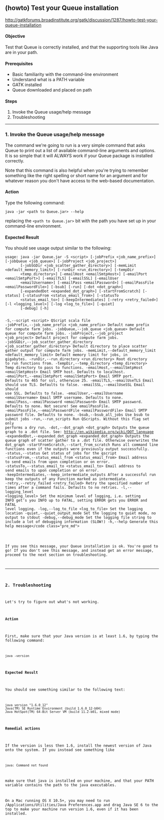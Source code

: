 ## (howto) Test your Queue installation

http://gatkforums.broadinstitute.org/gatk/discussion/1287/howto-test-your-queue-installation

<h4>Objective</h4>
<p>Test that Queue is correctly installed, and that the supporting tools like Java are in your path.</p>
<h4>Prerequisites</h4>
<ul>
<li>Basic familiarity with the command-line environment</li>
<li>Understand what is a PATH variable</li>
<li>GATK installed</li>
<li>Queue downloaded and placed on path</li>
</ul>
<h4>Steps</h4>
<ol>
<li>Invoke the Queue usage/help message</li>
<li>Troubleshooting</li>
</ol>
<hr />
<h3>1. Invoke the Queue usage/help message</h3>
<p>The command we're going to run is a very simple command that asks Queue to print out a list of available command-line arguments and options. It is so simple that it will ALWAYS work if your Queue package is installed correctly.</p>
<p>Note that this command is also helpful when you're trying to remember something like the right spelling or short name for an argument and for whatever reason you don't have access to the web-based documentation.  </p>
<h4>Action</h4>
<p>Type the following command:</p>
<pre><code class="pre_md">java -jar &lt;path to Queue.jar&gt; --help</code class="pre_md"></pre>
<p>replacing the <code>&lt;path to Queue.jar&gt;</code> bit with the path you have set up in your command-line environment.</p>
<h4>Expected Result</h4>
<p>You should see usage output similar to the following:</p>
<pre><code class="pre_md">usage: java -jar Queue.jar -S &lt;script&gt; [-jobPrefix &lt;job_name_prefix&gt;] [-jobQueue &lt;job_queue&gt;] [-jobProject &lt;job_project&gt;]
       [-jobSGDir &lt;job_scatter_gather_directory&gt;] [-memLimit &lt;default_memory_limit&gt;] [-runDir &lt;run_directory&gt;] [-tempDir
       &lt;temp_directory&gt;] [-emailHost &lt;emailSmtpHost&gt;] [-emailPort &lt;emailSmtpPort&gt;] [-emailTLS] [-emailSSL] [-emailUser
       &lt;emailUsername&gt;] [-emailPass &lt;emailPassword&gt;] [-emailPassFile &lt;emailPasswordFile&gt;] [-bsub] [-run] [-dot &lt;dot_graph&gt;]
       [-expandedDot &lt;expanded_dot_graph&gt;] [-startFromScratch] [-status] [-statusFrom &lt;status_email_from&gt;] [-statusTo
       &lt;status_email_to&gt;] [-keepIntermediates] [-retry &lt;retry_failed&gt;] [-l &lt;logging_level&gt;] [-log &lt;log_to_file&gt;] [-quiet]
       [-debug] [-h]

 -S,--script &lt;script&gt;                                                      QScript scala file
 -jobPrefix,--job_name_prefix &lt;job_name_prefix&gt;                            Default name prefix for compute farm jobs.
 -jobQueue,--job_queue &lt;job_queue&gt;                                         Default queue for compute farm jobs.
 -jobProject,--job_project &lt;job_project&gt;                                   Default project for compute farm jobs.
 -jobSGDir,--job_scatter_gather_directory &lt;job_scatter_gather_directory&gt;   Default directory to place scatter gather
                                                                           output for compute farm jobs.
 -memLimit,--default_memory_limit &lt;default_memory_limit&gt;                   Default memory limit for jobs, in gigabytes.
 -runDir,--run_directory &lt;run_directory&gt;                                   Root directory to run functions from.
 -tempDir,--temp_directory &lt;temp_directory&gt;                                Temp directory to pass to functions.
 -emailHost,--emailSmtpHost &lt;emailSmtpHost&gt;                                Email SMTP host. Defaults to localhost.
 -emailPort,--emailSmtpPort &lt;emailSmtpPort&gt;                                Email SMTP port. Defaults to 465 for ssl,
                                                                           otherwise 25.
 -emailTLS,--emailUseTLS                                                   Email should use TLS. Defaults to false.
 -emailSSL,--emailUseSSL                                                   Email should use SSL. Defaults to false.
 -emailUser,--emailUsername &lt;emailUsername&gt;                                Email SMTP username. Defaults to none.
 -emailPass,--emailPassword &lt;emailPassword&gt;                                Email SMTP password. Defaults to none. Not
                                                                           secure! See emailPassFile.
 -emailPassFile,--emailPasswordFile &lt;emailPasswordFile&gt;                    Email SMTP password file. Defaults to none.
 -bsub,--bsub_all_jobs                                                     Use bsub to submit jobs
 -run,--run_scripts                                                        Run QScripts.  Without this flag set only
                                                                           performs a dry run.
 -dot,--dot_graph &lt;dot_graph&gt;                                              Outputs the queue graph to a .dot file.  See:
                                                                           http://en.wikipedia.org/wiki/DOT_language
 -expandedDot,--expanded_dot_graph &lt;expanded_dot_graph&gt;                    Outputs the queue graph of scatter gather to
                                                                           a .dot file.  Otherwise overwrites the
                                                                           dot_graph
 -startFromScratch,--start_from_scratch                                    Runs all command line functions even if the
                                                                           outputs were previously output successfully.
 -status,--status                                                          Get status of jobs for the qscript
 -statusFrom,--status_email_from &lt;status_email_from&gt;                       Email address to send emails from upon
                                                                           completion or on error.
 -statusTo,--status_email_to &lt;status_email_to&gt;                             Email address to send emails to upon
                                                                           completion or on error.
 -keepIntermediates,--keep_intermediate_outputs                            After a successful run keep the outputs of
                                                                           any Function marked as intermediate.
 -retry,--retry_failed &lt;retry_failed&gt;                                      Retry the specified number of times after a
                                                                           command fails.  Defaults to no retries.
 -l,--logging_level &lt;logging_level&gt;                                        Set the minimum level of logging, i.e.
                                                                           setting INFO get's you INFO up to FATAL,
                                                                           setting ERROR gets you ERROR and FATAL level
                                                                           logging.
 -log,--log_to_file &lt;log_to_file&gt;                                          Set the logging location
 -quiet,--quiet_output_mode                                                Set the logging to quiet mode, no output to
                                                                           stdout
 -debug,--debug_mode                                                       Set the logging file string to include a lot
                                                                           of debugging information (SLOW!)
 -h,--help                                                                 Generate this help message</code class="pre_md"></pre>
<p>If you see this message, your Queue installation is ok. You're good to go! If you don't see this message, and instead get an error message, proceed to the next section on troubleshooting.  </p>
<hr />
<h3>2. Troubleshooting</h3>
<p>Let's try to figure out what's not working.  </p>
<h4>Action</h4>
<p>First, make sure that your Java version is at least 1.6, by typing the following command:</p>
<pre><code class="pre_md">java -version</code class="pre_md"></pre>
<h4>Expected Result</h4>
<p>You should see something similar to the following text:</p>
<pre><code class="pre_md">java version "1.6.0_12"
Java(TM) SE Runtime Environment (build 1.6.0_12-b04)
Java HotSpot(TM) 64-Bit Server VM (build 11.2-b01, mixed mode)  </code class="pre_md"></pre>
<h4>Remedial actions</h4>
<p>If the version is less then 1.6, install the newest version of Java onto the system. If you instead see something like </p>
<pre><code class="pre_md">java: Command not found  </code class="pre_md"></pre>
<p>make sure that java is installed on your machine, and that your PATH variable contains the path to the java executables. </p>
<p>On a Mac running OS X 10.5+, you may need to run /Applications/Utilities/Java Preferences.app and drag Java SE 6 to the top to make your machine run version 1.6, even if it has been installed.</p>
